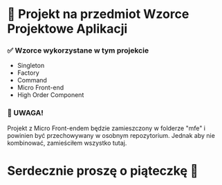 # 🚀 Projekt na przedmiot Wzorce Projektowe Aplikacji

### ✅ Wzorce wykorzystane w tym projekcie

 - Singleton
 - Factory
 - Command
 - Micro Front-end 
 - High Order Component

 ### 🛑 UWAGA!

 Projekt z Micro Front-endem będzie zamieszczony w folderze "mfe" i powinien być przechowywany w osobnym repozytorium. Jednak aby nie kombinować, zamieściłem wszystko tutaj.

# Serdecznie proszę o piąteczkę 🌝

